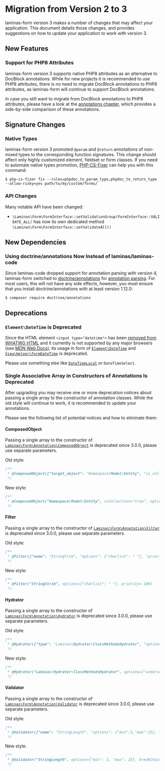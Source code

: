 # Migration from Version 2 to 3

laminas-form version 3 makes a number of changes that may affect your application.
This document details those changes, and provides suggestions on how to update your application to work with version 3.

## New Features

### Support for PHP8 Attributes

laminas-form version 3 supports native PHP8 attributes as an alternative to DocBlock annotations.
While for new projects it is recommended to use PHP8 attributes, there is no need to migrate DocBlock annotations to PHP8 attributes, as laminas-form will continue to support DocBlock annotations.

In case you still want to migrate from DocBlock annotations to PHP8 attributes, please have a look at the [annotations chapter](../form-creation/using-annotations.md), which provides a side-by-side comparison of these annotations.

## Signature Changes

### Native Types

laminas-form version 3 promoted `@param` and `@return` annotations of non-mixed types to the corresponding function signatures.
This change should affect only highly customized element, fieldset or form classes.
If you need to automate native types promotion, [PHP-CS-Fixer](https://github.com/FriendsOfPHP/PHP-CS-Fixer) can help you with this command:

```console
$ php-cs-fixer fix --rules=phpdoc_to_param_type,phpdoc_to_return_type --allow-risky=yes path/to/my/custom/forms/
```

### API Changes

Many notable API have been changed:

- `\Laminas\Form\FormInterface::setValidationGroup(FormInterface::VALIDATE_ALL)` has now its own dedicated method `\Laminas\Form\FormInterface::setValidateAll()`

## New Dependencies

### Using doctrine/annotations Now Instead of laminas/laminas-code

Since laminas-code dropped support for annotation parsing with version 4, laminas-form switched to [doctrine/annotations](https://www.doctrine-project.org/projects/annotations.html) for [annotation parsing](../form-creation/using-annotations.md#using-docblock-annotations).
For most users, this will not have any side effects, however, you must ensure that you install doctrine/annotations with at least version 1.12.0:

```console
$ composer require doctrine/annotations
```

## Deprecations

### `Element\DateTime` is Deprecated

Since the HTML element `<input type="datetime">` has been [removed from WHATWG HTML](https://github.com/whatwg/html/issues/336) and it currently is not supported by any major browsers (see [MDN Web Docs](https://developer.mozilla.org/en-US/docs/Web/HTML/Element/input/datetime)), its usage in form of [`Element\DateTime`](../element/date-time.md) and [`View\Helper\FormDateTime`](../helper/form-date-time.md) is deprecated.

Please use something else like [`DateTimeLocal`](../element/date-time-local.md) or `DateTimeSelect`.

### Single Associative Array in Constructors of Annotations Is Deprecated

After upgrading you may receive one or more deprecation notices about passing a single array to the constructor of annotation classes.
While the old style will continue to work, it is recommended to update your annotations.

Please see the following list of potential notices and how to eliminate them:

#### ComposedObject

Passing a single array to the constructor of [`Laminas\Form\Annotation\ComposedObject`](../form-creation/using-annotations.md#composedobject) is deprecated since 3.0.0, please use separate parameters.

Old style:

```php
/**
 * @ComposedObject({"target_object": "Namespace\Model\Entity", "is_collection": "true", "options": {}})
 */
```

New style:

```php
/**
 * @ComposedObject("Namespace\Model\Entity", isCollection="true", options={})
 */
```

#### Filter

Passing a single array to the constructor of [`Laminas\Form\Annotation\Filter`](../form-creation/using-annotations.md#filter) is deprecated since 3.0.0, please use separate parameters.

Old style:

```php
/**
 * @Filter({"name": "StringTrim", "options": {"charlist": " "}, "priority": -100})
 */
```

New style:

```php
/**
 * @Filter("StringStrim", options={"charlist": " "}, priority=-100)
 */
```

#### Hydrator

Passing a single array to the constructor of [`Laminas\Form\Annotation\Hydrator`](../form-creation/using-annotations.md#hydrator) is deprecated since 3.0.0, please use separate parameters.

Old style:

```php
/**
 * @Hydrator({"type": "Laminas\Hydrator\ClassMethodsHydrator", "options": {"underscoreSeparatedKeys": false}})
 */
```

New style:

```php
/**
 * @Hydrator("Laminas\Hydrator\ClassMethodsHydrator", options={"underscoreSeparatedKeys": false})
 */
```

#### Validator

Passing a single array to the constructor of [`Laminas\Form\Annotation\Validator`](../form-creation/using-annotations.md#validator) is deprecated since 3.0.0, please use separate parameters.

Old style:

```php
/**
 * @Validator({"name": "StringLength", "options": {"min":3,"max":25}, "break_chain_on_failure": true, "priority": -100})
 */
```

New style:

```php
/**
 * @Validator("StringLength", options={"min": 3, "max": 25}, breakChainOnFailure=true, priority=-100)
 */
```
